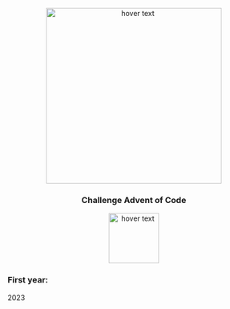 <br />
<div align="center">
  <img src="https://blogs.sap.com/wp-content/uploads/2020/11/EkaoQQTXEAMA4BN.jpg" width="350" title="hover text">
  <h3 align="center">Challenge Advent of Code</h3>

  <p align="center"> <img src="https://skillicons.dev/icons?i=js,ts" width="100" title="hover text">
  </p>
</div>



### First year: 
2023
